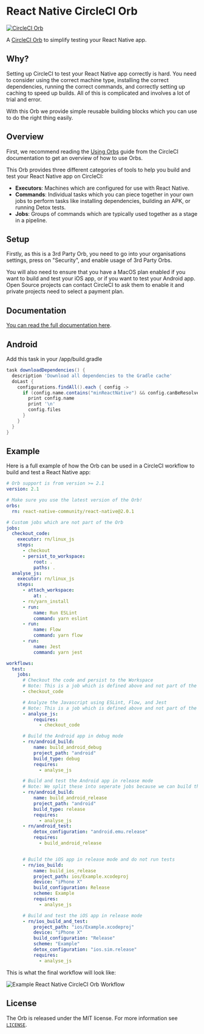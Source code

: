 # React Native CircleCI Orb

[![CircleCI Orb][orb-version-badge]][orb-page]

A [CircleCI Orb](https://circleci.com/orbs/) to simplify testing your React Native app.

## Why?
Setting up CircleCI to test your React Native app correctly is hard. You need to consider using the correct machine type, installing the correct dependencies, running the correct commands, and correctly setting up caching to speed up builds. All of this is complicated and involves a lot of trial and error.

With this Orb we provide simple reusable building blocks which you can use to do the right thing easily.

## Overview
First, we recommend reading the [Using Orbs](https://circleci.com/docs/2.0/using-orbs/) guide from the CircleCI documentation to get an overview of how to use Orbs.

This Orb provides three different categories of tools to help you build and test your React Native app on CircleCI:

* **Executors**: Machines which are configured for use with React Native.
* **Commands**: Individual tasks which you can piece together in your own jobs to perform tasks like installing dependencies, building an APK, or running Detox tests.
* **Jobs**: Groups of commands which are typically used together as a stage in a pipeline.

## Setup
Firstly, as this is a 3rd Party Orb, you need to go into your organisations settings, press on "Security", and enable usage of 3rd Party Orbs.

You will also need to ensure that you have a MacOS plan enabled if you want to build and test your iOS app, or if you want to test your Android app. Open Source projects can contact CircleCI to ask them to enable it and private projects need to select a payment plan.

## Documentation
[You can read the full documentation here](https://circleci.com/orbs/registry/orb/react-native-community/react-native).

## Android

Add this task in your <example>/app/build.gradle

```gradle
task downloadDependencies() {
  description 'Download all dependencies to the Gradle cache'
  doLast {
    configurations.findAll().each { config ->
      if (config.name.contains("minReactNative") && config.canBeResolved) {
        print config.name
        print '\n'
        config.files
      }
    }
  }
}
```

## Example

Here is a full example of how the Orb can be used in a CircleCI workflow to build and test a React Native app:

```yaml
# Orb support is from version >= 2.1
version: 2.1

# Make sure you use the latest version of the Orb!
orbs:
  rn: react-native-community/react-native@2.0.1

# Custom jobs which are not part of the Orb
jobs:
  checkout_code:
    executor: rn/linux_js
    steps:
      - checkout
      - persist_to_workspace:
          root: .
          paths: .
  analyse_js:
    executor: rn/linux_js
    steps:
      - attach_workspace:
          at: .
      - rn/yarn_install
      - run:
          name: Run ESLint
          command: yarn eslint
      - run:
          name: Flow
          command: yarn flow
      - run:
          name: Jest
          command: yarn jest

workflows:
  test:
    jobs:
      # Checkout the code and persist to the Workspace
      # Note: This is a job which is defined above and not part of the Orb
      - checkout_code

      # Analyze the Javascript using ESLint, Flow, and Jest
      # Note: This is a job which is defined above and not part of the Orb
      - analyse_js:
          requires:
            - checkout_code

      # Build the Android app in debug mode
      - rn/android_build:
          name: build_android_debug
          project_path: "android"
          build_type: debug
          requires:
            - analyse_js

      # Build and test the Android app in release mode
      # Note: We split these into seperate jobs because we can build the Android app on a Linux machine and preserve the expensive MacOS executor minutes for when it's required
      - rn/android_build:
          name: build_android_release
          project_path: "android"
          build_type: release
          requires:
            - analyse_js
      - rn/android_test:
          detox_configuration: "android.emu.release"
          requires:
            - build_android_release


      # Build the iOS app in release mode and do not run tests
      - rn/ios_build:
          name: build_ios_release
          project_path: ios/Example.xcodeproj
          device: "iPhone X"
          build_configuration: Release
          scheme: Example
          requires:
            - analyse_js

      # Build and test the iOS app in release mode
      - rn/ios_build_and_test:
          project_path: "ios/Example.xcodeproj"
          device: "iPhone X"
          build_configuration: "Release"
          scheme: "Example"
          detox_configuration: "ios.sim.release"
          requires:
            - analyse_js
```

This is what the final workflow will look like:

![Example React Native CircleCI Orb Workflow](.github/example_workflow.png)

## License
The Orb is released under the MIT license. For more information see [`LICENSE`](https://github.com/react-native-community/react-native-circleci-orb/blob/master/LICENSE).

[orb-version-badge]:https://img.shields.io/endpoint.svg?url=https://badges.circleci.io/orb/react-native-community/react-native&style=flat-square
[orb-page]:https://circleci.com/orbs/registry/orb/react-native-community/react-native
